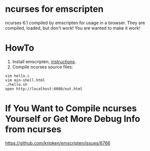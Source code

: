 # ncurses for emscripten

ncurses 6.1 compiled by emscripten for usage in a browser. They are compiled, loaded, but don't work! You are wanted to make it work!

# HowTo

1. Install emscripten, [instructions](https://webassembly.org/getting-started/developers-guide/).
2. Compile ncurses source files:
```sh-session
vim hello.c
vim min-shell.html
./hello.sh
open http://localhost:8080/out.html
```


# If You Want to Compile ncurses Yourself or Get More Debug Info from ncurses

https://github.com/kripken/emscripten/issues/6766
